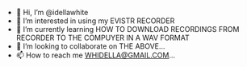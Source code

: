 - 👋 Hi, I’m @idellawhite
- 👀 I’m interested in using my EVISTR RECORDER
- 🌱 I’m currently learning HOW TO DOWNLOAD RECORDINGS FROM RECORDER TO THE COMPUYER IN A WAV FORMAT
- 💞️ I’m looking to collaborate on THE ABOVE...
- 📫 How to reach me WHIDELLA@GMAIL.COM...

<!---
idellawhite/idellawhite is a ✨ special ✨ repository because its `README.md` (this file) appears on your GitHub profile.
You can click the Preview link to take a look at your changes.
--->
